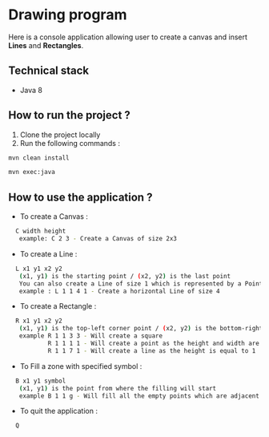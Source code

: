 # Drawing program

Here is a console application allowing user to create a canvas and insert **Lines** and **Rectangles**.

## Technical stack
  - Java 8
  
  
## How to run the project ?
  1. Clone the project locally
  2. Run the following commands :
  ```bash
  mvn clean install
  ```
  
  ```bash
  mvn exec:java
  ```
  
## How to use the application ?
 - To create a Canvas :
 ```bash
   C width height
    example: C 2 3 - Create a Canvas of size 2x3
   ```

- To create a Line :
 ```bash
   L x1 y1 x2 y2
    (x1, y1) is the starting point / (x2, y2) is the last point
    You can also create a Line of size 1 which is represented by a Point
    example : L 1 1 4 1 - Create a horizontal Line of size 4
   ```

- To create a Rectangle :
 ```bash
   R x1 y1 x2 y2
    (x1, y1) is the top-left corner point / (x2, y2) is the bottom-right corner point
    example R 1 1 3 3 - Will create a square
            R 1 1 1 1 - Will create a point as the height and width are equal to 1
            R 1 1 7 1 - Will create a line as the height is equal to 1
   ```

- To Fill a zone with specified symbol :
 ```bash
   B x1 y1 symbol
    (x1, y1) is the point from where the filling will start
    example B 1 1 g - Will fill all the empty points which are adjacent to point (1,1) using the symbol 'g'
   ```

- To quit the application :
 ```bash
   Q
   ```